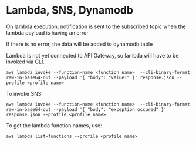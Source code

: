 # Lambda, SNS, Dynamodb

On lambda execution, notification is sent to the subscribed topic when the lambda payload is having an error

If there is no error, the data will be added to dynamodb table

Lambda is not yet connected to API Gateway, so lambda will have to be invoked via CLI.

`aws lambda invoke --function-name <function name>  --cli-binary-format raw-in-base64-out --payload '{ "body": "value1" }' response.json --profile <profile name>`

To invoke SNS:

`aws lambda invoke --function-name <function name>  --cli-binary-format raw-in-base64-out --payload '{ "body": "exception occured" }' response.json --profile <profile name>`

To get the lambda function names, use:

`aws lambda list-functions --profile <profile name>`

